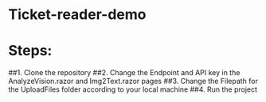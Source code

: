 # Ticket-reader-demo

# Steps:
##1. Clone the repository
##2. Change the Endpoint and API key in the AnalyzeVision.razor and Img2Text.razor pages
##3. Change the Filepath for the UploadFiles folder according to your local machine
##4. Run the project
